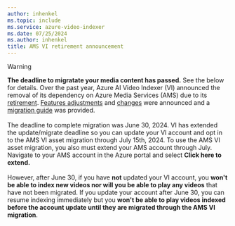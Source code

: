 ```yaml
---
author: inhenkel
ms.topic: include 
ms.service: azure-video-indexer
ms.date: 07/25/2024
ms.author: inhenkel
title: AMS VI retirement announcement
---
```


> [!WARNING]
> **The deadline to migratate your media content has passed.** See the below for details.
> Over the past year, Azure AI Video Indexer (VI) announced the removal of its dependency on Azure Media Services (AMS) due to its [retirement](https://aka.ms/ams-retirement). [Features adjustments](https://azure.microsoft.com/updates/videoindexer-2/) and [changes](../retirement/azure-video-indexer-azure-media-services-retirement-announcement.md) were announced and a [migration guide](../retirement/azure-video-indexer-ams-retirement-guide.md) was provided.<br/><br/>
> The deadline to complete migration was June 30, 2024. VI has extended the update/migrate deadline so you can update your VI account and opt in to the AMS VI asset migration through July 15th, 2024. To use the AMS VI asset migration, you also must extend your AMS account through July. Navigate to your AMS account in the Azure portal and select **Click here to extend.**<br/><br/>
> However, after June 30, if you have **not** updated your VI account, you **won't be able to index new videos nor will you be able to play any videos** that have not been migrated. If you update your account after June 30, you can resume indexing immediately but you **won't be able to play videos indexed before the account update until they are migrated through the AMS VI migration**.